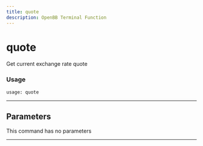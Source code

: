 ```yaml
---
title: quote
description: OpenBB Terminal Function
---
```


# quote

Get current exchange rate quote

### Usage 
```python
usage: quote
```

---
## Parameters

This command has no parameters


---
